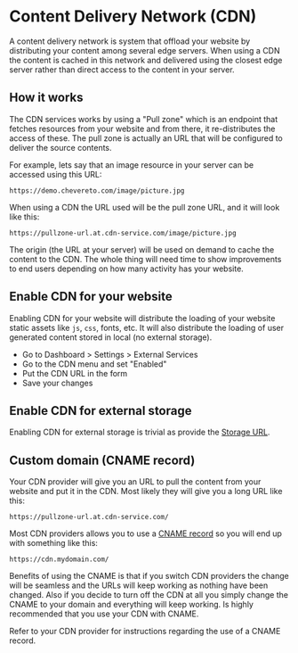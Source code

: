# Content Delivery Network (CDN)

A content delivery network is system that offload your website by distributing your content among several edge servers. When using a CDN the content is cached in this network and delivered using the closest edge server rather than direct access to the content in your server.

## How it works

The CDN services works by using a "Pull zone" which is an endpoint that fetches resources from your website and from there, it re-distributes the access of these. The pull zone is actually an URL that will be configured to deliver the source contents.

For example, lets say that an image resource in your server can be accessed using this URL:

```
https://demo.chevereto.com/image/picture.jpg
```

When using a CDN the URL used will be the pull zone URL, and it will look like this:

```
https://pullzone-url.at.cdn-service.com/image/picture.jpg
```

The origin (the URL at your server) will be used on demand to cache the content to the CDN. The whole thing will need time to show improvements to end users depending on how many activity has your website.

## Enable CDN for your website

Enabling CDN for your website will distribute the loading of your website static assets like `js`, `css`, fonts, etc. It will also distribute the loading of user generated content stored in local (no external storage).

- Go to Dashboard > Settings > External Services
- Go to the CDN menu and set "Enabled"
- Put the CDN URL in the form
- Save your changes

## Enable CDN for external storage

Enabling CDN for external storage is trivial as provide the [Storage URL](../settings/external-storage.md#storage-url).

## Custom domain (CNAME record)

Your CDN provider will give you an URL to pull the content from your website and put it in the CDN. Most likely they will give you a long URL like this:

```
https://pullzone-url.at.cdn-service.com/
```

Most CDN providers allows you to use a [CNAME record](https://en.wikipedia.org/wiki/CNAME_record) so you will end up with something like this:

```
https://cdn.mydomain.com/
```

Benefits of using the CNAME is that if you switch CDN providers the change will be seamless and the URLs will keep working as nothing have been changed. Also if you decide to turn off the CDN at all you simply change the CNAME to your domain and everything will keep working. Is highly recommended that you use your CDN with CNAME.

Refer to your CDN provider for instructions regarding the use of a CNAME record.

